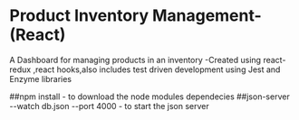 # Product Inventory Management-(React)
 A Dashboard for managing products in an inventory -Created using react-redux ,react hooks,also includes test driven development using Jest and Enzyme libraries

 ##npm install - to download the node modules dependecies 
 ##json-server --watch db.json --port 4000 - to start the json server

